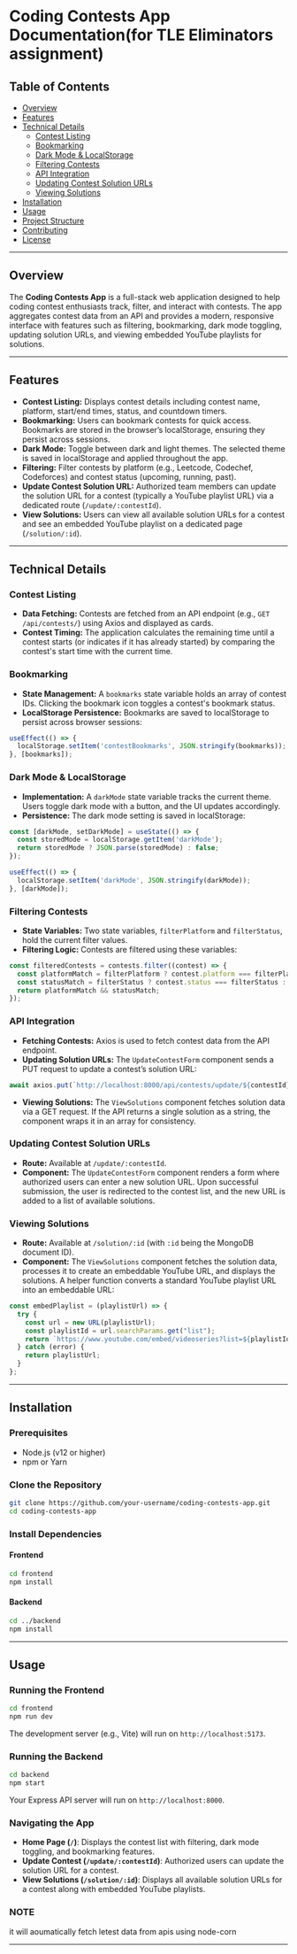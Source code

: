 # Coding Contests App Documentation(for TLE Eliminators assignment)

## Table of Contents

- [Overview](#overview)
- [Features](#features)
- [Technical Details](#technical-details)
  - [Contest Listing](#contest-listing)
  - [Bookmarking](#bookmarking)
  - [Dark Mode & LocalStorage](#dark-mode--localstorage)
  - [Filtering Contests](#filtering-contests)
  - [API Integration](#api-integration)
  - [Updating Contest Solution URLs](#updating-contest-solution-urls)
  - [Viewing Solutions](#viewing-solutions)
- [Installation](#installation)
- [Usage](#usage)
- [Project Structure](#project-structure)
- [Contributing](#contributing)
- [License](#license)

---

## Overview

The **Coding Contests App** is a full-stack web application designed to help coding contest enthusiasts track, filter, and interact with contests. The app aggregates contest data from an API and provides a modern, responsive interface with features such as filtering, bookmarking, dark mode toggling, updating solution URLs, and viewing embedded YouTube playlists for solutions.

---

## Features

- **Contest Listing:** Displays contest details including contest name, platform, start/end times, status, and countdown timers.
- **Bookmarking:** Users can bookmark contests for quick access. Bookmarks are stored in the browser’s localStorage, ensuring they persist across sessions.
- **Dark Mode:** Toggle between dark and light themes. The selected theme is saved in localStorage and applied throughout the app.
- **Filtering:** Filter contests by platform (e.g., Leetcode, Codechef, Codeforces) and contest status (upcoming, running, past).
- **Update Contest Solution URL:** Authorized team members can update the solution URL for a contest (typically a YouTube playlist URL) via a dedicated route (`/update/:contestId`).
- **View Solutions:** Users can view all available solution URLs for a contest and see an embedded YouTube playlist on a dedicated page (`/solution/:id`).

---

## Technical Details

### Contest Listing

- **Data Fetching:** Contests are fetched from an API endpoint (e.g., `GET /api/contests/`) using Axios and displayed as cards.
- **Contest Timing:** The application calculates the remaining time until a contest starts (or indicates if it has already started) by comparing the contest's start time with the current time.

### Bookmarking

- **State Management:** A `bookmarks` state variable holds an array of contest IDs. Clicking the bookmark icon toggles a contest's bookmark status.
- **LocalStorage Persistence:** Bookmarks are saved to localStorage to persist across browser sessions:

```js
useEffect(() => {
  localStorage.setItem('contestBookmarks', JSON.stringify(bookmarks));
}, [bookmarks]);
```

### Dark Mode & LocalStorage

- **Implementation:** A `darkMode` state variable tracks the current theme. Users toggle dark mode with a button, and the UI updates accordingly.
- **Persistence:** The dark mode setting is saved in localStorage:

```js
const [darkMode, setDarkMode] = useState(() => {
  const storedMode = localStorage.getItem('darkMode');
  return storedMode ? JSON.parse(storedMode) : false;
});

useEffect(() => {
  localStorage.setItem('darkMode', JSON.stringify(darkMode));
}, [darkMode]);
```

### Filtering Contests

- **State Variables:** Two state variables, `filterPlatform` and `filterStatus`, hold the current filter values.
- **Filtering Logic:** Contests are filtered using these variables:

```js
const filteredContests = contests.filter((contest) => {
  const platformMatch = filterPlatform ? contest.platform === filterPlatform : true;
  const statusMatch = filterStatus ? contest.status === filterStatus : true;
  return platformMatch && statusMatch;
});
```

### API Integration

- **Fetching Contests:** Axios is used to fetch contest data from the API endpoint.
- **Updating Solution URLs:** The `UpdateContestForm` component sends a PUT request to update a contest’s solution URL:

```js
await axios.put(`http://localhost:8000/api/contests/update/${contestId}`, { solutionUrl });
```

- **Viewing Solutions:** The `ViewSolutions` component fetches solution data via a GET request. If the API returns a single solution as a string, the component wraps it in an array for consistency.

### Updating Contest Solution URLs

- **Route:** Available at `/update/:contestId`.
- **Component:** The `UpdateContestForm` component renders a form where authorized users can enter a new solution URL. Upon successful submission, the user is redirected to the contest list, and the new URL is added to a list of available solutions.

### Viewing Solutions

- **Route:** Available at `/solution/:id` (with `:id` being the MongoDB document ID).
- **Component:** The `ViewSolutions` component fetches the solution data, processes it to create an embeddable YouTube URL, and displays the solutions. A helper function converts a standard YouTube playlist URL into an embeddable URL:

```js
const embedPlaylist = (playlistUrl) => {
  try {
    const url = new URL(playlistUrl);
    const playlistId = url.searchParams.get("list");
    return `https://www.youtube.com/embed/videoseries?list=${playlistId}`;
  } catch (error) {
    return playlistUrl;
  }
};
```

---

## Installation

### Prerequisites
- Node.js (v12 or higher)
- npm or Yarn

### Clone the Repository

```bash
git clone https://github.com/your-username/coding-contests-app.git
cd coding-contests-app
```

### Install Dependencies

#### Frontend
```bash
cd frontend
npm install
```

#### Backend
```bash
cd ../backend
npm install
```

---

## Usage

### Running the Frontend
```bash
cd frontend
npm run dev
```
The development server (e.g., Vite) will run on `http://localhost:5173`.

### Running the Backend
```bash
cd backend
npm start
```
Your Express API server will run on `http://localhost:8000`.

### Navigating the App
- **Home Page (`/`)**: Displays the contest list with filtering, dark mode toggling, and bookmarking features.
- **Update Contest (`/update/:contestId`)**: Authorized users can update the solution URL for a contest.
- **View Solutions (`/solution/:id`)**: Displays all available solution URLs for a contest along with embedded YouTube playlists.
 ### NOTE
 it will aoumatically fetch letest data from apis using node-corn

---



